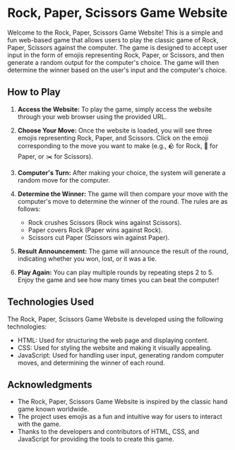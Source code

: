 # Rock, Paper, Scissors Game Website


Welcome to the Rock, Paper, Scissors Game Website! This is a simple and fun web-based game that allows users to play the classic game of Rock, Paper, Scissors against the computer. The game is designed to accept user input in the form of emojis representing Rock, Paper, or Scissors, and then generate a random output for the computer's choice. The game will then determine the winner based on the user's input and the computer's choice.

## How to Play

1. **Access the Website:** To play the game, simply access the website through your web browser using the provided URL.

2. **Choose Your Move:** Once the website is loaded, you will see three emojis representing Rock, Paper, and Scissors. Click on the emoji corresponding to the move you want to make (e.g., 🪨 for Rock, 📄 for Paper, or ✂️ for Scissors).

3. **Computer's Turn:** After making your choice, the system will generate a random move for the computer.

4. **Determine the Winner:** The game will then compare your move with the computer's move to determine the winner of the round. The rules are as follows:
   - Rock crushes Scissors (Rock wins against Scissors).
   - Paper covers Rock (Paper wins against Rock).
   - Scissors cut Paper (Scissors win against Paper).

5. **Result Announcement:** The game will announce the result of the round, indicating whether you won, lost, or it was a tie.

6. **Play Again:** You can play multiple rounds by repeating steps 2 to 5. Enjoy the game and see how many times you can beat the computer!

## Technologies Used

The Rock, Paper, Scissors Game Website is developed using the following technologies:

- HTML: Used for structuring the web page and displaying content.
- CSS: Used for styling the website and making it visually appealing.
- JavaScript: Used for handling user input, generating random computer moves, and determining the winner of each round.

## Acknowledgments

- The Rock, Paper, Scissors Game Website is inspired by the classic hand game known worldwide.
- The project uses emojis as a fun and intuitive way for users to interact with the game.
- Thanks to the developers and contributors of HTML, CSS, and JavaScript for providing the tools to create this game.

